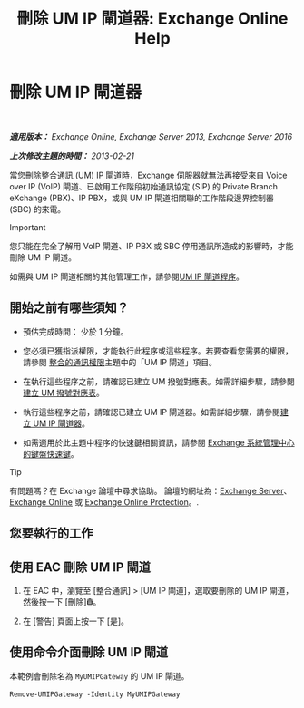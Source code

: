 ﻿---
title: '刪除 UM IP 閘道器: Exchange Online Help'
TOCTitle: 刪除 UM IP 閘道器
ms:assetid: 569d3741-67dd-4597-8d28-010011be0c12
ms:mtpsurl: https://technet.microsoft.com/zh-tw/library/Aa998214(v=EXCHG.150)
ms:contentKeyID: 50473134
ms.date: 05/23/2018
mtps_version: v=EXCHG.150
ms.translationtype: MT
---

# 刪除 UM IP 閘道器

 

_**適用版本：** Exchange Online, Exchange Server 2013, Exchange Server 2016_

_**上次修改主題的時間：** 2013-02-21_

當您刪除整合通訊 (UM) IP 閘道時，Exchange 伺服器就無法再接受來自 Voice over IP (VoIP) 閘道、已啟用工作階段初始通訊協定 (SIP) 的 Private Branch eXchange (PBX)、IP PBX，或與 UM IP 閘道相關聯的工作階段邊界控制器 (SBC) 的來電。


> [!IMPORTANT]  
> 您只能在完全了解用 VoIP 閘道、IP PBX 或 SBC 停用通訊所造成的影響時，才能刪除 UM IP 閘道。




如需與 UM IP 閘道相關的其他管理工作，請參閱[UM IP 閘道程序](um-ip-gateway-procedures-exchange-2013-help.md)。

## 開始之前有哪些須知？

  - 預估完成時間： 少於 1 分鐘。

  - 您必須已獲指派權限，才能執行此程序或這些程序。若要查看您需要的權限，請參閱 [整合的通訊權限](unified-messaging-permissions-exchange-2013-help.md)主題中的「UM IP 閘道」項目。

  - 在執行這些程序之前，請確認已建立 UM 撥號對應表。如需詳細步驟，請參閱[建立 UM 撥號對應表](create-a-um-dial-plan-exchange-2013-help.md)。

  - 執行這些程序之前，請確認已建立 UM IP 閘道器。如需詳細步驟，請參閱[建立 UM IP 閘道器](create-a-um-ip-gateway-exchange-2013-help.md)。

  - 如需適用於此主題中程序的快速鍵相關資訊，請參閱 [Exchange 系統管理中心的鍵盤快速鍵](keyboard-shortcuts-in-the-exchange-admin-center-exchange-online-protection-help.md)。


> [!TIP]  
> 有問題嗎？在 Exchange 論壇中尋求協助。 論壇的網址為：<a href="https://go.microsoft.com/fwlink/p/?linkid=60612">Exchange Server</a>、 <a href="https://go.microsoft.com/fwlink/p/?linkid=267542">Exchange Online</a> 或 <a href="https://go.microsoft.com/fwlink/p/?linkid=285351">Exchange Online Protection</a>。.




## 您要執行的工作

## 使用 EAC 刪除 UM IP 閘道

1.  在 EAC 中，瀏覽至 \[整合通訊\] \> \[UM IP 閘道\]，選取要刪除的 UM IP 閘道，然後按一下 \[刪除\]![刪除圖示](images/JJ651670.14f639f6-61e8-4418-bbfb-0db14de9d2f5(EXCHG.150).gif "刪除圖示")。

2.  在 \[警告\] 頁面上按一下 \[是\]。

## 使用命令介面刪除 UM IP 閘道

本範例會刪除名為 `MyUMIPGateway` 的 UM IP 閘道。

    Remove-UMIPGateway -Identity MyUMIPGateway

